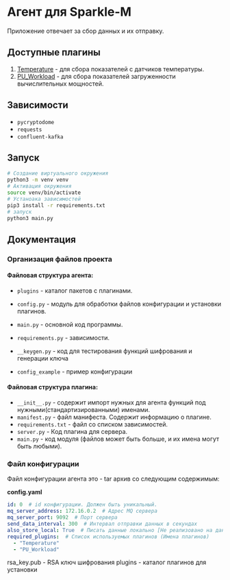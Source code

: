 # Агент для Sparkle-M

Приложение отвечает за сбор данных и их отправку.

## Доступные плагины
1. [Temperature]() - для сбора показателей с датчиков температуры.
2. [PU_Workload]() - для сбора показателей загруженности вычислительных мощностей.

## Зависимости
* `pycryptodome`
* `requests`
* `confluent-kafka`

## Запуск
```bash
# Создание виртуального окружения
python3 -m venv venv
# Активация окружения
source venv/bin/activate
# Устаноака зависимостей
pip3 install -r requirements.txt
# запуск
python3 main.py
```
## Документация
### Организация файлов проекта
#### Файловая структура агента:
* `plugins` - каталог пакетов с плагинами.
* `config.py` - модуль для обработки файлов конфигурации и установки плагинов.
* `main.py` - основной код программы.
* `requirements.py` - зависимости.


* `__keygen.py` - код для тестирования функций шифрования и генерации ключа
* `config_example` - пример конфигурации

#### Файловая структура плагина:
* `__init__.py` - содержит импорт нужных для агента функций под нужными(стандартизированными) именами. 
* `manifest.py` - файл манифеста. Содержит информацию о плагине.
* `requirements.txt` - файл со списком зависимостей.
* `server.py` - Код плагина для сервера.
* `main.py` - код модуля (файлов может быть больше, и их имена могут быть любыми).

### Файл конфигурации
Файл конфигурации агента это - tar архив со следующим содержимым:

**config.yaml** 
```yaml
id: 0  # id конфигурации. Должен быть уникальный.
mq_server_address: 172.16.0.2  # Адрес MQ сервера
mq_server_port: 9092  # Порт сервера
send_data_interval: 300  # Интервал отправки данных в секундах
also_store_local: True  # Писать данные локально [Не реализовано на данный момент]
required_plugins:  # Список используемых плагинов (Имена плагинов)
  - "Temperature"
  - "PU_Workload"
```
rsa_key.pub - RSA ключ шифрования
plugins - каталог плагинов для установки
